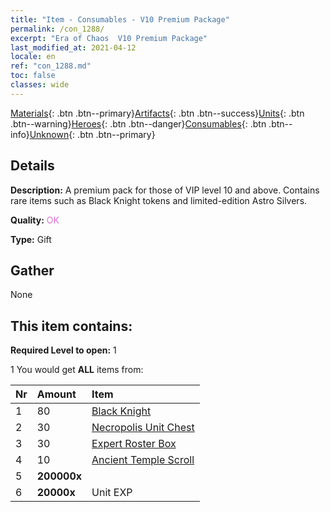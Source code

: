 ```yaml
---
title: "Item - Consumables - V10 Premium Package"
permalink: /con_1288/
excerpt: "Era of Chaos  V10 Premium Package"
last_modified_at: 2021-04-12
locale: en
ref: "con_1288.md"
toc: false
classes: wide
---
```

 [Materials](/Items/){: .btn .btn--primary}[Artifacts](/Items/Artifacts/){: .btn .btn--success}[Units](/Items/Units/){: .btn .btn--warning}[Heroes](/Items/Heroes/){: .btn .btn--danger}[Consumables](/Items/Consumables/){: .btn .btn--info}[Unknown](/Items/Unknown/){: .btn .btn--primary}

## Details
 **Description:** A premium pack for those of VIP level 10 and above. Contains rare items such as Black Knight tokens and limited-edition Astro Silvers.

 **Quality:** <span style="color: #DA70D6">OK</span>

 **Type:** Gift

## Gather

  None

## This item contains:

 **Required Level to open:** 1

 1 You would get **ALL** items  from:

  | Nr | Amount |     Item    |
  |:---|:-------|:------------|
  | 1 | 80 | [Black Knight](/Items/unt_213/) | 
  | 2 | 30 | [Necropolis Unit Chest](/Items/con_1271/) | 
  | 3 | 30 | [Expert Roster Box](/Items/con_760/) | 
  | 4 | 10 | [Ancient Temple Scroll](/Items/con_697/) | 
  | 5 |  **200000x** | <i class="fas fa-coins"/> |  | 
  | 6 |  **20000x** | Unit EXP |  | 
